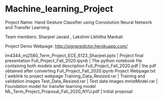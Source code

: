 # Machine_learning_Project

Project Name: Hand Gesture Classifier using Convolution Neural Network and Transfer Learning

Team members: Sharjeel Javaid , Lakshmi Likhitha Mankali

Project Demo Webpage: http://signpredictor.herokuapp.com/

lm4344_mj2580_Term_Project_ECE_6123_Sharjeel.pptx | Project final presentation
Full_Project_Fall_2020.ipynb | The python notebook file containing both models and description
Full_Project_Fall_2020.pdf | the pdf obtained after converting Full_Project_Fall_2020.ipynb
Project Webpage.txt | weblink to project webpage
Training_Data_Resized.rar | Training and validation images
Test_Data_Resized.rar | Test data images
mnistModel.rar | Foundation model for transfer learning model
ML_Term_Project_Proposal_Fall_2020_NYU.pdf | Initial proposal
